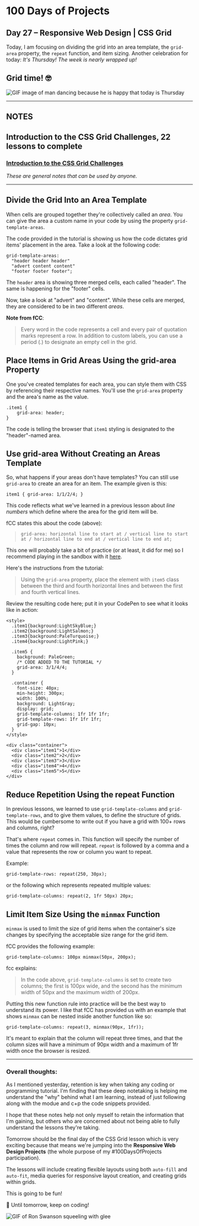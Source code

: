 # 100 Days of Projects

## Day 27 – Responsive Web Design | CSS Grid

Today, I am focusing on dividing the grid into an area template, the `grid-area` property, the `repeat` function, and item sizing. Another celebration for today: *It's Thursday! The week is nearly wrapped up!*

## Grid time!   🤓

![GIF image of man dancing because he is happy that today is Thursday](https://media.tenor.com/images/786e9f64a3fc074fcc54549798dbab63/tenor.gif)

---

## NOTES

## Introduction to the CSS Grid Challenges, 22 lessons to complete

### [Introduction to the CSS Grid Challenges](https://www.freecodecamp.org/learn/responsive-web-design/css-grid/)

*These are general notes that can be used by anyone.*

---
## Divide the Grid Into an Area Template

When cells are grouped together they're collectively called an *area*. You can give the area a custom name in your code by using the property `grid-template-areas`.

The code provided in the tutorial is showing us how the code dictates grid items' placement in the area. Take a look at the following code:

```
grid-template-areas:
  "header header header"
  "advert content content"
  "footer footer footer";
```

The `header` area is showing three merged cells, each called "header". The same is happening for the "footer" cells.

Now, take a look at "advert" and "content". While these cells are merged, they are considered to be in two different *areas*.

**Note from fCC**:

> Every word in the code represents a cell and every pair of quotation marks represent a row. In addition to custom labels, you can use a period (.) to designate an empty cell in the grid.

## Place Items in Grid Areas Using the grid-area Property

One you've created templates for each area, you can style them with CSS by referencing their respective names. You'll use the `grid-area` property and the area's name as the value.

```
.item1 {
    grid-area: header;
}
```

The code is telling the browser that `item1` styling is designated to the "header"-named area.

## Use grid-area Without Creating an Areas Template

So, what happens if your areas don't have templates? You can still use `grid-area` to create an area for an item. The example given is this:

```
item1 { grid-area: 1/1/2/4; }
```

This code reflects what we've learned in a previous lesson about *line numbers* which define where the area for the grid item will be.

fCC states this about the code (above):

> ```grid-area: horizontal line to start at / vertical line to start at / horizontal line to end at / vertical line to end at;```

This one will probably take a bit of practice (or at least, it did for me) so I recommend playing in the sandbox with it [here](https://www.freecodecamp.org/learn/responsive-web-design/css-grid/use-grid-area-without-creating-an-areas-template).

Here's the instructions from the tutorial:

> Using the `grid-area` property, place the element with `item5` class between the third and fourth horizontal lines and between the first and fourth vertical lines.

Review the resulting code here; put it in your CodePen to see what it looks like in action:

```
<style>
  .item1{background:LightSkyBlue;}
  .item2{background:LightSalmon;}
  .item3{background:PaleTurquoise;}
  .item4{background:LightPink;}

  .item5 {
    background: PaleGreen;
    /* CODE ADDED TO THE TUTORIAL */
    grid-area: 3/1/4/4;
  }

  .container {
    font-size: 40px;
    min-height: 300px;
    width: 100%;
    background: LightGray;
    display: grid;
    grid-template-columns: 1fr 1fr 1fr;
    grid-template-rows: 1fr 1fr 1fr;
    grid-gap: 10px;
  }
</style>

<div class="container">
  <div class="item1">1</div>
  <div class="item2">2</div>
  <div class="item3">3</div>
  <div class="item4">4</div>
  <div class="item5">5</div>
</div>

```

## Reduce Repetition Using the repeat Function

In previous lessons, we learned to use `grid-template-columns` and `grid-template-rows`, and to give them values, to define the structure of grids. This would be cumbersome to write out if you have a grid with 100+ rows and columns, right?

That's where `repeat` comes in. This function will specify the number of times the column and row will repeat. `repeat` is followed by a comma and a value that represents the row or column you want to repeat.

Example:

```
grid-template-rows: repeat(250, 30px);
```

or the following which represents repeated multiple values:

```
grid-template-columns: repeat(2, 1fr 50px) 20px;
```

## Limit Item Size Using the `minmax` Function

`minmax` is used to limit the size of grid items when the container's size changes by specifying the acceptable size range for the grid item.

fCC provides the following example:

```
grid-template-columns: 100px minmax(50px, 200px);
```

fcc explains:

> In the code above, `grid-template-columns` is set to create two columns; the first is 100px wide, and the second has the minimum width of 50px and the maximum width of 200px.

Putting this new function rule into practice will be the best way to understand its power. I like that fCC has provided us with an example that shows `minmax` can be nested inside another function like so:

```
grid-template-columns: repeat(3, minmax(90px, 1fr));
```

It's meant to explain that the column will repeat three times, and that the column sizes will have a minimum of 90px width and a maximum of 1fr width once the browser is resized.

---

### Overall thoughts:

As I mentioned yesterday, retention is key when taking any coding or programming tutorial. I'm finding that these deep notetaking is helping me understand the "why" behind what I am learning, instead of just following along with the modue and c+p the code snippets provided.

I hope that these notes help not only myself to retain the information that I'm gaining, but others who are concerned about not being able to fully understand the lessons they're taking.

Tomorrow should be the final day of the CSS Grid lesson which is very exciting because that means we're jumping into the **Responsive Web Design Projects** (the whole purpose of my #100DaysOfProjects participation).

The lessons will include creating flexible layouts using both `auto-fill` and `auto-fit`, media queries for responsive layout creation, and creating grids within grids.

This is going to be fun!

🥳  Until tomorrow, keep on coding!

![GIF of Ron Swanson squeeling with glee](https://media1.tenor.com/images/3781fb49f9f50c4b7d5c9590dcf9e710/tenor.gif?itemid=14647008)